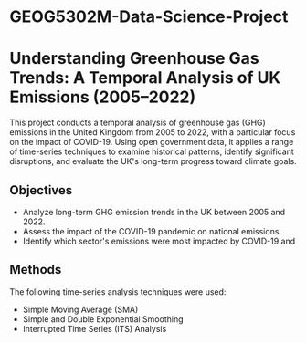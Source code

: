 # GEOG5302M-Data-Science-Project
# Understanding Greenhouse Gas Trends: A Temporal Analysis of UK Emissions (2005–2022)

This project conducts a temporal analysis of greenhouse gas (GHG) emissions in the United Kingdom from 2005 to 2022, with a particular focus on the impact of COVID-19. Using open government data, it applies a range of time-series techniques to examine historical patterns, identify significant disruptions, and evaluate the UK's long-term progress toward climate goals.

## Objectives

- Analyze long-term GHG emission trends in the UK between 2005 and 2022.
- Assess the impact of the COVID-19 pandemic on national emissions.
- Identify which sector's emissions were most impacted by COVID-19 and 

## Methods

The following time-series analysis techniques were used:
- Simple Moving Average (SMA)
- Simple and Double Exponential Smoothing
- Interrupted Time Series (ITS) Analysis
